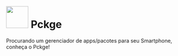 # <img src="https://user-images.githubusercontent.com/69695537/159141554-31d95d3e-f8fb-40b1-92ec-267ba43aef48.png" height="60"> Pckge

Procurando um gerenciador de apps/pacotes para seu Smartphone, conheça o Pckge!
